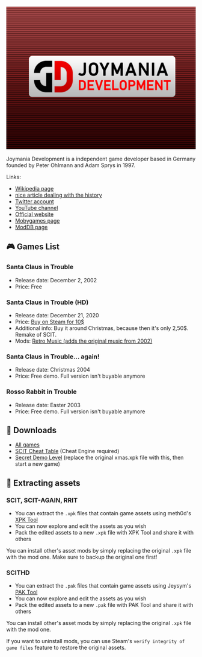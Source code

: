 <p align="center">
  <img src="./logo.jpeg">
</p>

Joymania Development is a independent game developer based in Germany founded by Peter Ohlmann and Adam Sprys in 1997.

Links:
- [Wikipedia page](https://de.wikipedia.org/wiki/Joymania_Development)
- [nice article dealing with the history](https://knightsandmerchants.net/information/joymania)
- [Twitter account](https://twitter.com/JoymaniaD)
- [YouTube channel](https://www.youtube.com/channel/UCygzsuAGgd5Qs9bcZsNGZ6Q)
- [Official website](https://joymania-games.com/)
- [Mobygames page](https://www.mobygames.com/company/1796/joymania-development/)
- [ModDB page](https://www.moddb.com/company/joymania-development)

## 🎮 Games List
### Santa Claus in Trouble
- Release date: December 2, 2002
- Price: Free

### Santa Claus in Trouble (HD)
- Release date: December 21, 2020
- Price: [Buy on Steam for 10$](https://store.steampowered.com/app/1431350/Santa_Claus_in_Trouble_HD/)
- Additional info: Buy it around Christmas, because then it's only 2,50$. Remake of SCIT.
- Mods: [Retro Music (adds the original music from 2002)](https://www.moddb.com/mods/santa-claus-in-trouble-hd-retro-music/downloads/scit-hd-retro-music)

### Santa Claus in Trouble... again!
- Release date: Christmas 2004
- Price: Free demo. Full version isn't buyable anymore

### Rosso Rabbit in Trouble
- Release date: Easter 2003
- Price: Free demo. Full version isn't buyable anymore


## 📂 Downloads
- [All games](/Downloads)
- [SCIT Cheat Table](/SCIT_v1.1.CT) (Cheat Engine required)
- [Secret Demo Level](/SECRET_DEMO_LEVEL.xpk) (replace the original xmas.xpk file with this, then start a new game)

## 👾 Extracting assets
### SCIT, SCIT-AGAIN, RRIT
- You can extract the `.xpk` files that contain game assets using meth0d's [XPK Tool](https://github.com/The-Meth0d/XPKTool-SantaClausInTrouble)
- You can now explore and edit the assets as you wish
- Pack the edited assets to a new `.xpk` file with XPK Tool and share it with others

You can install other's asset mods by simply replacing the original `.xpk` file with the mod one. Make sure to backup the original one first!

### SCITHD

- You can extract the `.pak` files that contain game assets using Jeysym's [PAK Tool](https://github.com/jeysym/scit-hd-pak-tool)
- You can now explore and edit the assets as you wish
- Pack the edited assets to a new `.pak` file with PAK Tool and share it with others

You can install other's asset mods by simply replacing the original `.xpk` file with the mod one. 

If you want to uninstall mods, you can use Steam's `verify integrity of game files` feature to restore the original assets.
